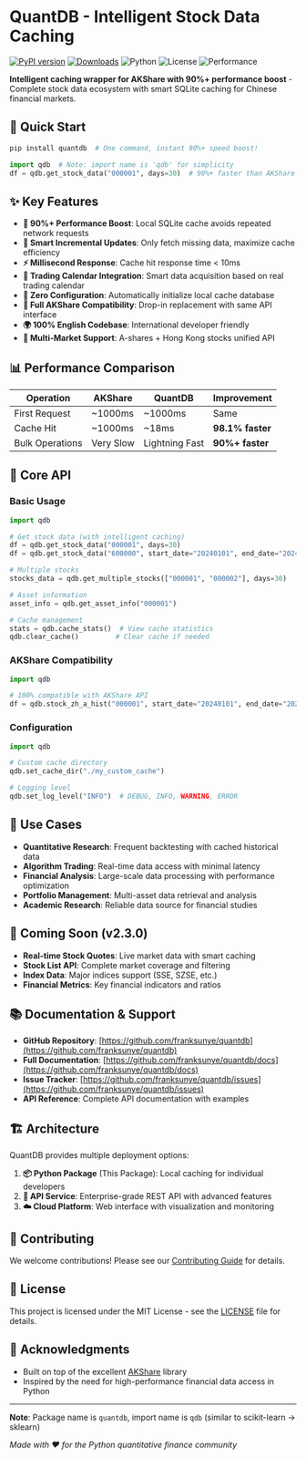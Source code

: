 # QuantDB - Intelligent Stock Data Caching

[![PyPI version](https://badge.fury.io/py/quantdb.svg)](https://pypi.org/project/quantdb/)
[![Downloads](https://pepy.tech/badge/quantdb)](https://pepy.tech/project/quantdb)
![Python](https://img.shields.io/badge/python-3.8+-blue)
![License](https://img.shields.io/badge/license-MIT-green)
![Performance](https://img.shields.io/badge/performance-90%25_faster-brightgreen)

**Intelligent caching wrapper for AKShare with 90%+ performance boost** - Complete stock data ecosystem with smart SQLite caching for Chinese financial markets.

## 🚀 Quick Start

```bash
pip install quantdb  # One command, instant 90%+ speed boost!
```

```python
import qdb  # Note: import name is 'qdb' for simplicity
df = qdb.get_stock_data("000001", days=30)  # 90%+ faster than AKShare!
```

## ✨ Key Features

- **🚀 90%+ Performance Boost**: Local SQLite cache avoids repeated network requests
- **🧠 Smart Incremental Updates**: Only fetch missing data, maximize cache efficiency  
- **⚡ Millisecond Response**: Cache hit response time < 10ms
- **📅 Trading Calendar Integration**: Smart data acquisition based on real trading calendar
- **🔧 Zero Configuration**: Automatically initialize local cache database
- **🔄 Full AKShare Compatibility**: Drop-in replacement with same API interface
- **🌍 100% English Codebase**: International developer friendly
- **🎯 Multi-Market Support**: A-shares + Hong Kong stocks unified API

## 📊 Performance Comparison

| Operation | AKShare | QuantDB | Improvement |
|-----------|---------|---------|-------------|
| First Request | ~1000ms | ~1000ms | Same |
| Cache Hit | ~1000ms | ~18ms | **98.1% faster** |
| Bulk Operations | Very Slow | Lightning Fast | **90%+ faster** |

## 🔧 Core API

### Basic Usage
```python
import qdb

# Get stock data (with intelligent caching)
df = qdb.get_stock_data("000001", days=30)
df = qdb.get_stock_data("600000", start_date="20240101", end_date="20240201")

# Multiple stocks
stocks_data = qdb.get_multiple_stocks(["000001", "000002"], days=30)

# Asset information
asset_info = qdb.get_asset_info("000001")

# Cache management
stats = qdb.cache_stats()  # View cache statistics
qdb.clear_cache()         # Clear cache if needed
```

### AKShare Compatibility
```python
import qdb

# 100% compatible with AKShare API
df = qdb.stock_zh_a_hist("000001", start_date="20240101", end_date="20240201")
```

### Configuration
```python
import qdb

# Custom cache directory
qdb.set_cache_dir("./my_custom_cache")

# Logging level
qdb.set_log_level("INFO")  # DEBUG, INFO, WARNING, ERROR
```

## 🎯 Use Cases

- **Quantitative Research**: Frequent backtesting with cached historical data
- **Algorithm Trading**: Real-time data access with minimal latency
- **Financial Analysis**: Large-scale data processing with performance optimization
- **Portfolio Management**: Multi-asset data retrieval and analysis
- **Academic Research**: Reliable data source for financial studies

## 🔄 Coming Soon (v2.3.0)

- **Real-time Stock Quotes**: Live market data with smart caching
- **Stock List API**: Complete market coverage and filtering
- **Index Data**: Major indices support (SSE, SZSE, etc.)
- **Financial Metrics**: Key financial indicators and ratios

## 📚 Documentation & Support

- **GitHub Repository**: [https://github.com/franksunye/quantdb](https://github.com/franksunye/quantdb)
- **Full Documentation**: [https://github.com/franksunye/quantdb/docs](https://github.com/franksunye/quantdb/docs)
- **Issue Tracker**: [https://github.com/franksunye/quantdb/issues](https://github.com/franksunye/quantdb/issues)
- **API Reference**: Complete API documentation with examples

## 🏗️ Architecture

QuantDB provides multiple deployment options:

1. **📦 Python Package** (This Package): Local caching for individual developers
2. **🚀 API Service**: Enterprise-grade REST API with advanced features  
3. **☁️ Cloud Platform**: Web interface with visualization and monitoring

## 🤝 Contributing

We welcome contributions! Please see our [Contributing Guide](https://github.com/franksunye/quantdb/blob/main/CONTRIBUTING.md) for details.

## 📄 License

This project is licensed under the MIT License - see the [LICENSE](https://github.com/franksunye/quantdb/blob/main/LICENSE) file for details.

## 🙏 Acknowledgments

- Built on top of the excellent [AKShare](https://github.com/akfamily/akshare) library
- Inspired by the need for high-performance financial data access in Python

---

**Note**: Package name is `quantdb`, import name is `qdb` (similar to scikit-learn → sklearn)

*Made with ❤️ for the Python quantitative finance community*
